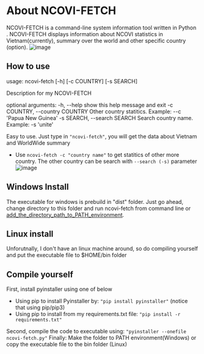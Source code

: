# About NCOVI-FETCH
NCOVI-FETCH is a command-line system information tool written in Python . NCOVI-FETCH displays information about NCOVI statistics in Vietnam(currently), summary over the world and other specific country (option).
![image](https://user-images.githubusercontent.com/33241024/117861171-5636ea00-b2bb-11eb-97b0-acb18bb5326f.png)

## How to use
>>>
usage: ncovi-fetch [-h] [-c COUNTRY] [-s SEARCH]

Description for my NCOVI-FETCH

optional arguments:
  -h, --help            show this help message and exit
  -c COUNTRY, --country COUNTRY
                        Other country statitics. Example: --c 'Papua New Guinea'
  -s SEARCH, --search SEARCH
                        Search country name. Example: -s 'unite'
                        
>>>
Easy to use. Just type in `"ncovi-fetch"`, you will get the data about Vietnam and WorldWide summary
 - Use `ncovi-fetch -c "country name"` to get statitics of other more country. The other country can be search with `--search (-s)` parameter
![image](https://user-images.githubusercontent.com/33241024/117861667-de1cf400-b2bb-11eb-8aa7-91f47ec17a3e.png)

## Windows Install 
The executable for windows is prebuild in "dist" folder. Just go ahead, change directory to this folder and run ncovi-fetch from command line or [add_the_directory_path_to_PATH_environment].

## Linux install
Unforutnally, I don't have an linux machine around, so do compiling yourself and put the executable file to $HOME/bin folder

## Compile yourself
First, install pyinstaller using one of below
 - Using pip to install Pyinstaller by: `"pip install pyinstaller"` (notice that using pip/pip3)
 - Using pip to install from my requirements.txt file: `"pip install -r requirements.txt"`  

Second, compile the code to executable using: `"pyinstaller --onefile ncovi-fetch.py"`
Finally: Make the folder to PATH environment(Windows) or copy the executable file to the bin folder (Linux)


[add_the_directory_path_to_PATH_environment]: <https://www.architectryan.com/2018/03/17/add-to-the-path-on-windows-10/>
